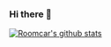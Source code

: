 ### Hi there 👋

[![Roomcar's github stats](https://github-readme-stats-seven-gilt.vercel.app/api?username=gitforziio&theme=tokyonight&show_icons=true&include_all_commits=true&count_private=true&hide_rank=true&custom_title=Roomcar)](https://github.com/gitforziio)

<!--
**gitforziio/gitforziio** is a ✨ _special_ ✨ repository because its `README.md` (this file) appears on your GitHub profile.

Here are some ideas to get you started:

- 🔭 I’m currently working on ...
- 🌱 I’m currently learning ...
- 👯 I’m looking to collaborate on ...
- 🤔 I’m looking for help with ...
- 💬 Ask me about ...
- 📫 How to reach me: ...
- 😄 Pronouns: ...
- ⚡ Fun fact: ...
-->
